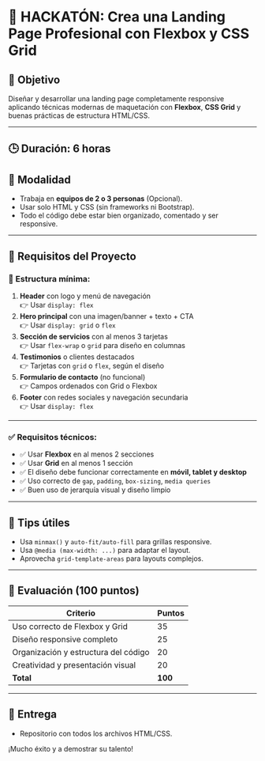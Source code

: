 # 🚀 HACKATÓN: Crea una Landing Page Profesional con Flexbox y CSS Grid

## 🎯 Objetivo
Diseñar y desarrollar una landing page completamente responsive aplicando técnicas modernas de maquetación con **Flexbox**, **CSS Grid** y buenas prácticas de estructura HTML/CSS.

---

## 🕒 Duración: 6 horas

## 👥 Modalidad
- Trabaja en **equipos de 2 o 3 personas** (Opcional).
- Usar solo HTML y CSS (sin frameworks ni Bootstrap).
- Todo el código debe estar bien organizado, comentado y ser responsive.

---

## 🧩 Requisitos del Proyecto

### 🔧 Estructura mínima:

1. **Header** con logo y menú de navegación  
   👉 Usar `display: flex`
2. **Hero principal** con una imagen/banner + texto + CTA  
   👉 Usar `display: grid` o `flex`
3. **Sección de servicios** con al menos 3 tarjetas  
   👉 Usar `flex-wrap` o `grid` para diseño en columnas
4. **Testimonios** o clientes destacados  
   👉 Tarjetas con `grid` o `flex`, según el diseño
5. **Formulario de contacto** (no funcional)  
   👉 Campos ordenados con Grid o Flexbox
6. **Footer** con redes sociales y navegación secundaria  
   👉 Usar `display: flex`

---

### ✅ Requisitos técnicos:

- ✅ Usar **Flexbox** en al menos 2 secciones
- ✅ Usar **Grid** en al menos 1 sección
- ✅ El diseño debe funcionar correctamente en **móvil, tablet y desktop**
- ✅ Uso correcto de `gap`, `padding`, `box-sizing`, `media queries`
- ✅ Buen uso de jerarquía visual y diseño limpio

---

## 🧪 Tips útiles

- Usa `minmax()` y `auto-fit/auto-fill` para grillas responsive.
- Usa `@media (max-width: ...)` para adaptar el layout.
- Aprovecha `grid-template-areas` para layouts complejos.

---

## 🧠 Evaluación (100 puntos)

| Criterio                            | Puntos |
|-------------------------------------|--------|
| Uso correcto de Flexbox y Grid      | 35     |
| Diseño responsive completo          | 25     |
| Organización y estructura del código| 20     |
| Creatividad y presentación visual   | 20     |
| **Total**                           | **100**|

---

## 🏁 Entrega

- Repositorio con todos los archivos HTML/CSS.

¡Mucho éxito y a demostrar su talento!